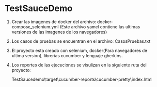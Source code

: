 # TestSauceDemo
1. Crear las imagenes de docker del archivo: docker-compose_selenium.yml (Este archivo yamel contiene las ultimas versiones de las imagenes de los navegadores)
2. Los casos de pruebas se encuentran en el archivo: CasosPruebas.txt
3. El proyecto esta creado con selenium, docker(Para navegadores de ultima version), librerias cucumber y lenguaje gherkins.
4. Los reportes de las ejecuciones se visulizan en la siguiente ruta del proyecto:
      
      TestSaucedemo\target\cucumber-reports\cucumber-pretty\index.html
